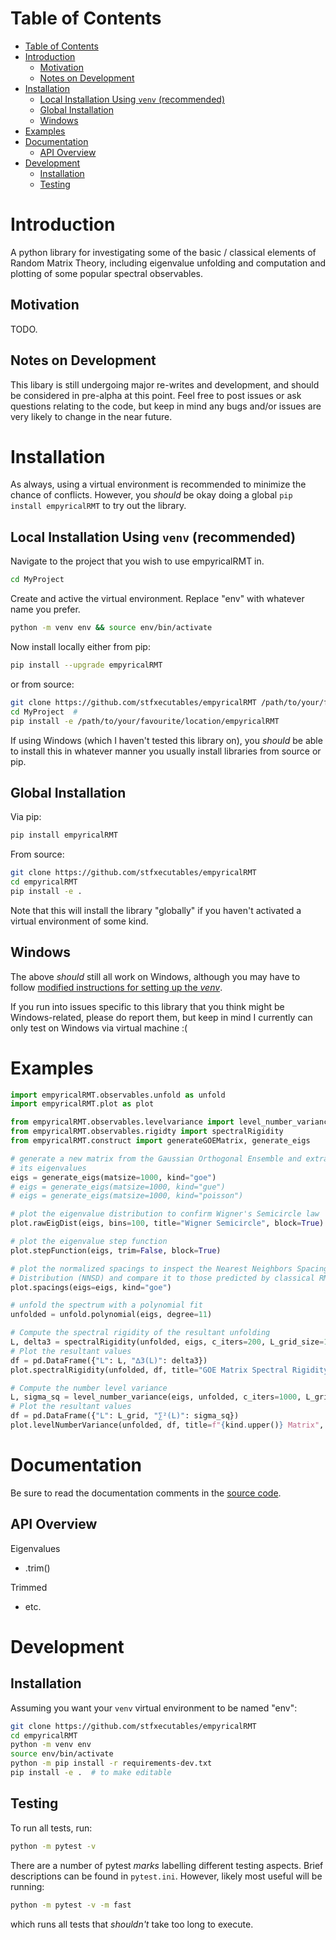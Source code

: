 # Table of Contents
- [Table of Contents](#table-of-contents)
- [Introduction](#introduction)
  - [Motivation](#motivation)
  - [Notes on Development](#notes-on-development)
- [Installation](#installation)
  - [Local Installation Using `venv` (recommended)](#local-installation-using-venv-recommended)
  - [Global Installation](#global-installation)
  - [Windows](#windows)
- [Examples](#examples)
- [Documentation](#documentation)
  - [API Overview](#api-overview)
- [Development](#development)
  - [Installation](#installation-1)
  - [Testing](#testing)

# Introduction

A python library for investigating some of the basic / classical elements of
Random Matrix Theory, including eigenvalue unfolding and computation and
plotting of some popular spectral observables.

## Motivation

TODO.

## Notes on Development

This libary is still undergoing major re-writes and development, and should
be considered in pre-alpha at this point. Feel free to post issues or ask
questions relating to the code, but keep in mind any bugs and/or issues are
very likely to change in the near future.

# Installation

As always, using a virtual environment is recommended to minimize the chance of
conflicts. However, you _should_ be okay doing a global `pip install empyricalRMT`
to try out the library.


## Local Installation Using `venv` (recommended)

Navigate to the project that you wish to use empyricalRMT in.

```bash
cd MyProject
```

Create and active the virtual environment. Replace "env" with whatever name
you prefer.

```bash
python -m venv env && source env/bin/activate
```

Now install locally either from pip:

```bash
pip install --upgrade empyricalRMT
```

or from source:

```bash
git clone https://github.com/stfxecutables/empyricalRMT /path/to/your/favourite/location/empyricalRMT
cd MyProject  #
pip install -e /path/to/your/favourite/location/empyricalRMT
```

If using Windows (which I haven't tested this library on), you *should* be able to
install this in whatever manner you usually install libraries from source or pip.


## Global Installation

Via pip:

```bash
pip install empyricalRMT
```

From source:

```bash
git clone https://github.com/stfxecutables/empyricalRMT
cd empyricalRMT
pip install -e .
```

Note that this will install the library "globally" if you haven't activated
a virtual environment of some kind.



## Windows

The above *should* still all work on Windows, although you may have to follow
[modified instructions for setting up the *venv*](https://docs.python.org/3/library/venv.html).

If you run into issues specific to this library that you think might be
Windows-related, please do report them, but keep in mind I currently can only
test on Windows via virtual machine :(

# Examples

```python
import empyricalRMT.observables.unfold as unfold
import empyricalRMT.plot as plot

from empyricalRMT.observables.levelvariance import level_number_variance
from empyricalRMT.observables.rigidty import spectralRigidity
from empyricalRMT.construct import generateGOEMatrix, generate_eigs

# generate a new matrix from the Gaussian Orthogonal Ensemble and extract
# its eigenvalues
eigs = generate_eigs(matsize=1000, kind="goe")
# eigs = generate_eigs(matsize=1000, kind="gue")
# eigs = generate_eigs(matsize=1000, kind="poisson")

# plot the eigenvalue distribution to confirm Wigner's Semicircle law
plot.rawEigDist(eigs, bins=100, title="Wigner Semicircle", block=True)

# plot the eigenvalue step function
plot.stepFunction(eigs, trim=False, block=True)

# plot the normalized spacings to inspect the Nearest Neighbors Spacing
# Distribution (NNSD) and compare it to those predicted by classical RMT
plot.spacings(eigs=eigs, kind="goe")

# unfold the spectrum with a polynomial fit
unfolded = unfold.polynomial(eigs, degree=11)

# Compute the spectral rigidity of the resultant unfolding
L, delta3 = spectralRigidity(unfolded, eigs, c_iters=200, L_grid_size=100, min_L=0.5, max_L=25)
# Plot the resultant values
df = pd.DataFrame({"L": L, "∆3(L)": delta3})
plot.spectralRigidity(unfolded, df, title="GOE Matrix Spectral Rigidity", mode="block")

# Compute the number level variance
L, sigma_sq = level_number_variance(eigs, unfolded, c_iters=1000, L_grid_size=100, min_L=0.5, max_L=20)
# Plot the resultant values
df = pd.DataFrame({"L": L_grid, "∑²(L)": sigma_sq})
plot.levelNumberVariance(unfolded, df, title=f"{kind.upper()} Matrix", mode="block")

```

# Documentation

Be sure to read the documentation comments in the [source
code](https://github.com/stfxecutables/empyricalRMT/tree/master/empyricalRMT).

## API Overview

Eigenvalues
  - .trim()

Trimmed
  - etc.

# Development

## Installation

Assuming you want your `venv` virtual environment to be named "env":

```bash
git clone https://github.com/stfxecutables/empyricalRMT
cd empyricalRMT
python -m venv env
source env/bin/activate
python -m pip install -r requirements-dev.txt
pip install -e .  # to make editable
```

## Testing

To run all tests, run:

```bash
python -m pytest -v
```

There are a number of pytest _marks_ labelling different testing aspects.
Brief descriptions can be found in `pytest.ini`. However, likely most useful
will be running:

```bash
python -m pytest -v -m fast
```

which runs all tests that _shouldn't_ take too long to execute.
